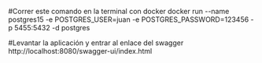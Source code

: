 
#Correr este comando en la terminal con docker
docker run --name postgres15   -e POSTGRES_USER=juan -e POSTGRES_PASSWORD=123456 -p 5455:5432 -d postgres

#Levantar la aplicación y entrar al enlace del swagger
http://localhost:8080/swagger-ui/index.html
